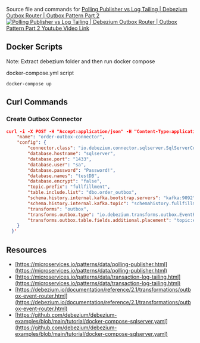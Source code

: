 Source file and commands for [Polling Publisher vs Log Tailing | Debezium Outbox Router | Outbox Pattern Part 2](https://youtu.be/8HynE1SgozQ)
[![Polling Publisher vs Log Tailing | Debezium Outbox Router | Outbox Pattern Part 2 Youtube Video Link](https://img.youtube.com/vi/8HynE1SgozQ/0.jpg)](https://youtu.be/8HynE1SgozQ)

## Docker Scripts
Note: Extract debezium folder and then run docker compose

docker-compose.yml script

    docker-compose up

## Curl Commands
### Create Outbox Connector
```json
curl -i -X POST -H "Accept:application/json" -H "Content-Type:application/json" localhost:8083/connectors/ -d '{
    "name": "order-outbox-connector", 
    "config": {
        "connector.class": "io.debezium.connector.sqlserver.SqlServerConnector", 
        "database.hostname": "sqlserver", 
        "database.port": "1433", 
        "database.user": "sa", 
        "database.password": "Password!", 
        "database.names": "testDB", 
        "database.encrypt": "false",
        "topic.prefix": "fullfillment", 
        "table.include.list": "dbo.order_outbox", 
        "schema.history.internal.kafka.bootstrap.servers": "kafka:9092", 
        "schema.history.internal.kafka.topic": "schemahistory.fullfillment.outbox",
        "transforms": "outbox",
        "transforms.outbox.type": "io.debezium.transforms.outbox.EventRouter",
        "transforms.outbox.table.fields.additional.placement": "topic:envelope,eventType:envelope"
    }
  }'
```

## Resources
- [https://microservices.io/patterns/data/polling-publisher.html](https://microservices.io/patterns/data/polling-publisher.html)
- [https://microservices.io/patterns/data/transaction-log-tailing.html](https://microservices.io/patterns/data/transaction-log-tailing.html)
- [https://debezium.io/documentation/reference/2.1/transformations/outbox-event-router.html](https://debezium.io/documentation/reference/2.1/transformations/outbox-event-router.html)
- [https://github.com/debezium/debezium-examples/blob/main/tutorial/docker-compose-sqlserver.yaml](https://github.com/debezium/debezium-examples/blob/main/tutorial/docker-compose-sqlserver.yaml)